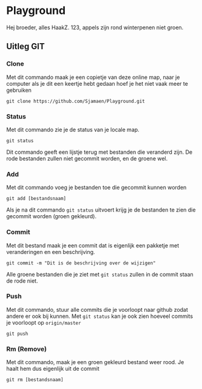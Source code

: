 # Playground
Hej broeder, alles HaakZ.
123, appels zijn rond winterpenen niet groen.


## Uitleg GIT

### Clone
Met dit commando maak je een copietje van deze online map, naar je computer als je dit een keertje hebt gedaan hoef je het niet vaak meer te gebruiken

    git clone https://github.com/Sjamaen/Playground.git

### Status
Met dit commando zie je de status van je locale map.

    git status

Dit commando geeft een lijstje terug met bestanden die veranderd zijn. 
De rode bestanden zullen niet gecommit worden, en de groene wel. 

### Add
Met dit commando voeg je bestanden toe die gecommit kunnen worden

    git add [bestandsnaam]

Als je na dit commando `git status` uitvoert krijg je de bestanden te zien die gecommit worden (groen gekleurd).

### Commit
Met dit bestand maak je een commit dat is eigenlijk een pakketje met veranderingen en een beschrijving.

    git commit -m "Dit is de beschrijving over de wijzigen"

Alle groene bestanden die je ziet met `git status` zullen in de commit staan de rode niet. 

### Push
Met dit commando, stuur alle commits die je voorloopt naar github zodat andere er ook bij kunnen.
Met `git status` kan je ook zien hoeveel commits je voorloopt op `origin/master`

    git push

### Rm (Remove)
Met dit commando, maak je een groen gekleurd bestand weer rood. Je haalt hem dus eigenlijk uit de commit

    git rm [bestandsnaam]




